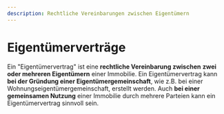 ```yaml
---
description: Rechtliche Vereinbarungen zwischen Eigentümern
---
```


# Eigentümerverträge

Ein "Eigentümervertrag" ist eine **rechtliche Vereinbarung zwischen** **zwei oder mehreren Eigentümern** einer Immobilie. Ein Eigentümervertrag kann **bei der Gründung einer Eigentümergemeinschaft**, wie z.B. bei einer Wohnungseigentümergemeinschaft, erstellt werden. Auch **bei einer gemeinsamen Nutzung** einer Immobilie durch mehrere Parteien kann ein Eigentümervertrag sinnvoll sein.


